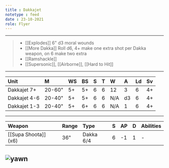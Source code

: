 ```yaml
---
title : Dakkajet
notetype : feed
date : 23-10-2021
role: Flyer
---
```


---

> - [[Explodes]] 6" d3 moral wounds
> - [[More Dakka]] Roll d6, 4+ make one extra shot per Dakka weapon, on 6 make two extra
> - [[Ramshackle]]
> - [[Supersonic]], [[Airborne]], [[Hard to Hit]]

---

| Unit         | M      | WS  | BS  | S   | T   | W   | A   | Ld  | Sv  |
|:------------ |:------ |:--- |:--- |:--- |:--- |:--- |:--- |:--- |:--- |
| Dakkajet 7+  | 20-60" | 5+  | 5+  | 6   | 6   | 12  | 3   | 6   | 4+  |
| Dakkajet 4-6 | 20-40" | 5+  | 5+  | 6   | 6   | N/A | d3  | 6   | 4+  |
| Dakkajet 1-3 | 20-40" | 5+  | 6+  | 6   | 6   | N/A | 1   | 6   | 4+  |

---

| Weapon               | Range | Type      | S   | AP  | D   | Abilities |
|:-------------------- |:----- |:--------- |:--- |:--- |:--- |:--------- |
| [[Supa Shoota]] (x6) | 36"   | Dakka 6/4 | 6   | -1  | 1   | -         |

![yawn](/assets/img/yawn.jpg "yawn")
---